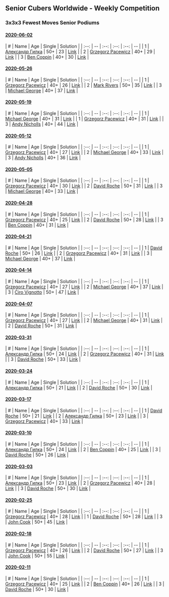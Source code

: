 ## Senior Cubers Worldwide - Weekly Competition
### 3x3x3 Fewest Moves Senior Podiums
#### [2020-06-02](results/2020-06-02.md)

| # | Name | Age | Single | Solution |
| :--: | -- | :--: | :--: | :--: | -- |
| 1 | [Александр Гилка](../persons/александр_гилка.md) | 50+ | 23 | [Link](https://www.facebook.com/events/3920457157996941/permalink/3925569974152326/) |
| 2 | [Grzegorz Pacewicz](../persons/grzegorz_pacewicz.md) | 40+ | 29 | [Link](https://www.facebook.com/events/3920457157996941/permalink/3929360207106636/) |
| 3 | [Ben Coppin](../persons/ben_coppin.md) | 40+ | 30 | [Link](https://www.facebook.com/events/3920457157996941/permalink/3929494677093189/) |

#### [2020-05-26](results/2020-05-26.md)

| # | Name | Age | Single | Solution |
| :--: | -- | :--: | :--: | :--: | -- |
| 1 | [Grzegorz Pacewicz](../persons/grzegorz_pacewicz.md) | 40+ | 26 | [Link](https://www.facebook.com/events/2622968941252005/permalink/2623152611233638/) |
| 2 | [Mark Rivers](../persons/mark_rivers.md) | 50+ | 35 | [Link](https://www.facebook.com/events/2622968941252005/permalink/2628004390748460/) |
| 3 | [Michael George](../persons/michael_george.md) | 40+ | 37 | [Link](https://www.facebook.com/events/2622968941252005/permalink/2626255534256679/) |

#### [2020-05-19](results/2020-05-19.md)

| # | Name | Age | Single | Solution |
| :--: | -- | :--: | :--: | :--: | -- |
| 1 | [Michael George](../persons/michael_george.md) | 40+ | 31 | [Link](https://www.facebook.com/events/568280284126471/permalink/569029154051584/) |
| 1 | [Grzegorz Pacewicz](../persons/grzegorz_pacewicz.md) | 40+ | 31 | [Link](https://www.facebook.com/events/568280284126471/permalink/570809837206849/) |
| 3 | [Andy Nicholls](../persons/andy_nicholls.md) | 40+ | 44 | [Link](https://www.facebook.com/events/568280284126471/permalink/568367324117767/) |

#### [2020-05-12](results/2020-05-12.md)

| # | Name | Age | Single | Solution |
| :--: | -- | :--: | :--: | :--: | -- |
| 1 | [Grzegorz Pacewicz](../persons/grzegorz_pacewicz.md) | 40+ | 27 | [Link](https://www.facebook.com/events/2563130363933815/permalink/2568078846772300/) |
| 2 | [Michael George](../persons/michael_george.md) | 40+ | 33 | [Link](https://www.facebook.com/events/2563130363933815/permalink/2564203937159791/) |
| 3 | [Andy Nicholls](../persons/andy_nicholls.md) | 40+ | 36 | [Link](https://www.facebook.com/events/2563130363933815/permalink/2563245993922252/) |

#### [2020-05-05](results/2020-05-05.md)

| # | Name | Age | Single | Solution |
| :--: | -- | :--: | :--: | :--: | -- |
| 1 | [Grzegorz Pacewicz](../persons/grzegorz_pacewicz.md) | 40+ | 30 | [Link](https://www.facebook.com/events/271150663928664/permalink/274713473572383/) |
| 2 | [David Roche](../persons/david_roche.md) | 50+ | 31 | [Link](https://www.facebook.com/events/271150663928664/permalink/274553566921707/) |
| 3 | [Michael George](../persons/michael_george.md) | 40+ | 33 | [Link](https://www.facebook.com/events/271150663928664/permalink/274211690289228/) |

#### [2020-04-28](results/2020-04-28.md)

| # | Name | Age | Single | Solution |
| :--: | -- | :--: | :--: | :--: | -- |
| 1 | [Grzegorz Pacewicz](../persons/grzegorz_pacewicz.md) | 40+ | 25 | [Link](https://www.facebook.com/events/339284923718995/permalink/341683326812488/) |
| 2 | [David Roche](../persons/david_roche.md) | 50+ | 28 | [Link](https://www.facebook.com/events/339284923718995/permalink/343729683274519/) |
| 3 | [Ben Coppin](../persons/ben_coppin.md) | 40+ | 31 | [Link](https://www.facebook.com/events/339284923718995/permalink/339287250385429/?comment_id=342824170031737/) |

#### [2020-04-21](results/2020-04-21.md)

| # | Name | Age | Single | Solution |
| :--: | -- | :--: | :--: | :--: | -- |
| 1 | [David Roche](../persons/david_roche.md) | 50+ | 26 | [Link](https://www.facebook.com/events/573932290186676/permalink/577860719793833/) |
| 2 | [Grzegorz Pacewicz](../persons/grzegorz_pacewicz.md) | 40+ | 31 | [Link](https://www.facebook.com/events/573932290186676/permalink/575999886646583/) |
| 3 | [Michael George](../persons/michael_george.md) | 40+ | 37 | [Link](https://www.facebook.com/events/573932290186676/permalink/575408763372362/) |

#### [2020-04-14](results/2020-04-14.md)

| # | Name | Age | Single | Solution |
| :--: | -- | :--: | :--: | :--: | -- |
| 1 | [Grzegorz Pacewicz](../persons/grzegorz_pacewicz.md) | 40+ | 27 | [Link](https://www.facebook.com/events/1537311246473343/permalink/1537775026426965/) |
| 2 | [Michael George](../persons/michael_george.md) | 40+ | 37 | [Link](https://www.facebook.com/events/1537311246473343/permalink/1540438096160658/) |
| 3 | [Ciro Vignotto](../persons/ciro_vignotto.md) | 50+ | 47 | [Link](https://www.facebook.com/events/1537311246473343/permalink/1537476063123528/) |

#### [2020-04-07](results/2020-04-07.md)

| # | Name | Age | Single | Solution |
| :--: | -- | :--: | :--: | :--: | -- |
| 1 | [Grzegorz Pacewicz](../persons/grzegorz_pacewicz.md) | 40+ | 27 | [Link](https://www.facebook.com/events/253518435802861/permalink/254351852386186/) |
| 2 | [Michael George](../persons/michael_george.md) | 40+ | 31 | [Link](https://www.facebook.com/events/253518435802861/permalink/254710715683633/) |
| 2 | [David Roche](../persons/david_roche.md) | 50+ | 31 | [Link](https://www.facebook.com/events/253518435802861/permalink/257872972034074/) |

#### [2020-03-31](results/2020-03-31.md)

| # | Name | Age | Single | Solution |
| :--: | -- | :--: | :--: | :--: | -- |
| 1 | [Александр Гилка](../persons/александр_гилка.md) | 50+ | 24 | [Link](https://www.facebook.com/events/511598773063510/permalink/512404262982961/) |
| 2 | [Grzegorz Pacewicz](../persons/grzegorz_pacewicz.md) | 40+ | 31 | [Link](https://www.facebook.com/events/511598773063510/permalink/514549682768419/) |
| 3 | [David Roche](../persons/david_roche.md) | 50+ | 33 | [Link](https://www.facebook.com/events/511598773063510/permalink/514712556085465/) |

#### [2020-03-24](results/2020-03-24.md)

| # | Name | Age | Single | Solution |
| :--: | -- | :--: | :--: | :--: | -- |
| 1 | [Александр Гилка](../persons/александр_гилка.md) | 50+ | 21 | [Link](https://www.facebook.com/events/500266387310754/permalink/500800967257296/) |
| 2 | [David Roche](../persons/david_roche.md) | 50+ | 30 | [Link](https://www.facebook.com/events/500266387310754/permalink/500672650603461/) |

#### [2020-03-17](results/2020-03-17.md)

| # | Name | Age | Single | Solution |
| :--: | -- | :--: | :--: | :--: | -- |
| 1 | [David Roche](../persons/david_roche.md) | 50+ | 21 | [Link](https://www.facebook.com/events/210706923625115/permalink/211706620191812/) |
| 2 | [Александр Гилка](../persons/александр_гилка.md) | 50+ | 23 | [Link](https://www.facebook.com/events/210706923625115/permalink/210837883612019/) |
| 3 | [Grzegorz Pacewicz](../persons/grzegorz_pacewicz.md) | 40+ | 33 | [Link](https://www.facebook.com/events/210706923625115/permalink/210846356944505/) |

#### [2020-03-10](results/2020-03-10.md)

| # | Name | Age | Single | Solution |
| :--: | -- | :--: | :--: | :--: | -- |
| 1 | [Александр Гилка](../persons/александр_гилка.md) | 50+ | 24 | [Link](https://www.facebook.com/events/640532176759268/permalink/641756139970205/) |
| 2 | [Ben Coppin](../persons/ben_coppin.md) | 40+ | 25 | [Link](https://www.facebook.com/events/640532176759268/permalink/641063233372829/) |
| 3 | [David Roche](../persons/david_roche.md) | 50+ | 26 | [Link](https://www.facebook.com/events/640532176759268/permalink/640978746714611/) |

#### [2020-03-03](results/2020-03-03.md)

| # | Name | Age | Single | Solution |
| :--: | -- | :--: | :--: | :--: | -- |
| 1 | [Александр Гилка](../persons/александр_гилка.md) | 50+ | 23 | [Link](https://www.facebook.com/events/235909040903027/permalink/236081277552470/) |
| 2 | [Grzegorz Pacewicz](../persons/grzegorz_pacewicz.md) | 40+ | 28 | [Link](https://www.facebook.com/events/235909040903027/permalink/239951957165402/) |
| 3 | [David Roche](../persons/david_roche.md) | 50+ | 30 | [Link](https://www.facebook.com/events/235909040903027/permalink/239537177206880/) |

#### [2020-02-25](results/2020-02-25.md)

| # | Name | Age | Single | Solution |
| :--: | -- | :--: | :--: | :--: | -- |
| 1 | [Grzegorz Pacewicz](../persons/grzegorz_pacewicz.md) | 40+ | 28 | [Link](https://www.facebook.com/events/215751886207638/permalink/216177539498406/) |
| 1 | [David Roche](../persons/david_roche.md) | 50+ | 28 | [Link](https://www.facebook.com/events/215751886207638/permalink/217139489402211/) |
| 3 | [John Cook](../persons/john_cook.md) | 50+ | 45 | [Link](https://www.facebook.com/events/215751886207638/permalink/217422122707281/) |

#### [2020-02-18](results/2020-02-18.md)

| # | Name | Age | Single | Solution |
| :--: | -- | :--: | :--: | :--: | -- |
| 1 | [Grzegorz Pacewicz](../persons/grzegorz_pacewicz.md) | 40+ | 26 | [Link](https://www.facebook.com/groups/1604105099735401/permalink/2146673152145257/) |
| 2 | [David Roche](../persons/david_roche.md) | 50+ | 27 | [Link](https://www.facebook.com/groups/1604105099735401/permalink/2146673152145257/) |
| 3 | [John Cook](../persons/john_cook.md) | 50+ | 55 | [Link](https://www.facebook.com/groups/1604105099735401/permalink/2146673152145257/) |

#### [2020-02-11](results/2020-02-11.md)

| # | Name | Age | Single | Solution |
| :--: | -- | :--: | :--: | :--: | -- |
| 1 | [Grzegorz Pacewicz](../persons/grzegorz_pacewicz.md) | 40+ | 25 | [Link](https://www.facebook.com/groups/1604105099735401/permalink/2138923996253506/) |
| 2 | [Ben Coppin](../persons/ben_coppin.md) | 40+ | 26 | [Link](https://www.facebook.com/groups/1604105099735401/permalink/2138923996253506/) |
| 3 | [David Roche](../persons/david_roche.md) | 50+ | 30 | [Link](https://www.facebook.com/groups/1604105099735401/permalink/2138923996253506/) |


<!-- Global site tag (gtag.js) - Google Analytics -->
<script async src="https://www.googletagmanager.com/gtag/js?id=UA-86348435-3"></script>
<script>window.dataLayer = window.dataLayer || []; function gtag() {dataLayer.push(arguments);} gtag('js', new Date()); gtag('config', 'UA-86348435-3');</script>
